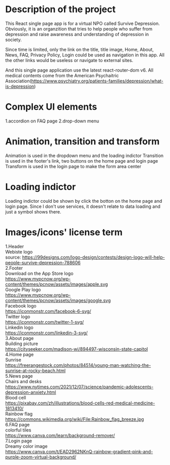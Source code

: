 # Description of the project
This React single page app is for a virtual NPO called Survive Depression. Obviously, it is an organzition that tries to help people who suffer from depression and raise awareness and understanding of depression in society.

Since time is limited, only the link on the title, title image, Home, About, News, FAQ, Privacy Policy, Login could be used as navigation in this app. All the other links would be useless or navigate to external sites. 

And this single page application use the latest react-router-dom v6. All medical contents come from the American Psychaitric Association(https://www.psychiatry.org/patients-families/depression/what-is-depression)

# Complex UI elements
1.accordion on FAQ page
2.drop-down menu

# Animation, transition and transform
Animation is used in the dropdown menu and the loading indictor
Transition is used in the footer's link, two buttons on the home page and login page 
Transform is used in the login page to make the form area center

# Loading indictor
Loading indictor could be shown by click the botton on the home page and login page. Since I don't use services, it doesn't relate to data loading and just a symbol shows there.

# Images/icons' license term
1.Header<br>
    Webiste logo<br>
    source: https://99designs.com/logo-design/contests/design-logo-will-help-people-survive-depression-788606<br>
2.Footer<br>
    Download on the App Store logo<br>
    https://www.mypcnow.org/wp-content/themes/pcnow/assets/images/apple.svg<br>
    Google Play logo<br>
    https://www.mypcnow.org/wp-content/themes/pcnow/assets/images/google.svg<br>
    Facebook logo<br>
    https://iconmonstr.com/facebook-6-svg/<br>
    Twitter logo<br>
    https://iconmonstr.com/twitter-1-svg/<br>
    Linkedin logo<br>
    https://iconmonstr.com/linkedin-3-svg/<br>
3.About page<br>
    Building picture<br>
    https://cityseeker.com/madison-wi/894497-wisconsin-state-capitol<br>
4.Home page<br>
    Sunrise<br>
    https://freerangestock.com/photos/84514/young-man-watching-the-sunrise-at-rocky-beach.html<br>
5.News page<br>
    Chairs and desks<br>
    https://www.nytimes.com/2021/12/07/science/pandemic-adolescents-depression-anxiety.html<br>
    Blood cell<br>
    https://pixabay.com/zh/illustrations/blood-cells-red-medical-medicine-1813410/<br>
    Rainbow flag<br>
    https://commons.wikimedia.org/wiki/File:Rainbow_flag_breeze.jpg<br>
6.FAQ page<br>
    colorful tiles<br>
    https://www.canva.com/learn/background-remover/<br>
7.Login page<br>
    Dreamy color image<br>
    https://www.canva.com/t/EAD2962NKnQ-rainbow-gradient-pink-and-purple-zoom-virtual-background/<br>
